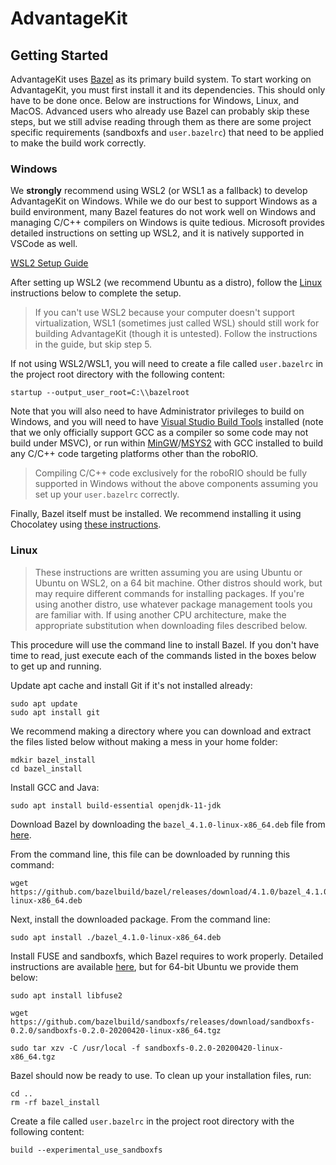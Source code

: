 # AdvantageKit

## Getting Started

AdvantageKit uses [Bazel](https://bazel.build/) as its primary build system.  To start working on AdvantageKit, you must first install it and its dependencies.  This should only have to be done once.  Below are instructions for Windows, Linux, and MacOS.  Advanced users who already use Bazel can probably skip these steps, but we still advise reading through them as there are some project specific requirements (sandboxfs and `user.bazelrc`) that need to be applied to make the build work correctly.

### Windows

We **strongly** recommend using WSL2 (or WSL1 as a fallback) to develop AdvantageKit on Windows.  While we do our best to support Windows as a build environment, many Bazel features do not work well on Windows and managing C/C++ compilers on Windows is quite tedious.  Microsoft provides detailed instructions on setting up WSL2, and it is natively supported in VSCode as well.

[WSL2 Setup Guide](https://docs.microsoft.com/en-us/windows/wsl/install-win10#manual-installation-steps)

After setting up WSL2 (we recommend Ubuntu as a distro), follow the [Linux](#linux) instructions below to complete the setup.

> If you can't use WSL2 because your computer doesn't support virtualization, WSL1 (sometimes just called WSL) should still work for building AdvantageKit (though it is untested).  Follow the instructions in the guide, but skip step 5.

If not using WSL2/WSL1, you will need to create a file called `user.bazelrc` in the project root directory with the following content:
```
startup --output_user_root=C:\\bazelroot
```
Note that you will also need to have Administrator privileges to build on Windows, and you will need to have [Visual Studio Build Tools](https://visualstudio.microsoft.com/downloads/?q=build+tools#build-tools-for-visual-studio-2019) installed (note that we only officially support GCC as a compiler so some code may not build under MSVC), or run within [MinGW](https://www.mingw-w64.org/)/[MSYS2](https://www.msys2.org/) with GCC installed to build any C/C++ code targeting platforms other than the roboRIO.
> Compiling C/C++ code exclusively for the roboRIO should be fully supported in Windows without the above components assuming you set up your `user.bazelrc` correctly.

Finally, Bazel itself must be installed.  We recommend installing it using Chocolatey using [these instructions](https://docs.bazel.build/versions/main/install-windows.html#using-chocolatey).

### Linux

>These instructions are written assuming you are using Ubuntu or Ubuntu on WSL2, on a 64 bit machine.  Other distros should work, but may require different commands for installing packages.  If you're using another distro, use whatever package management tools you are familiar with.  If using another CPU architecture, make the appropriate substitution when downloading files described below.

This procedure will use the command line to install Bazel.  If you don't have time to read, just execute each of the commands listed in the boxes below to get up and running.

Update apt cache and install Git if it's not installed already:
```console
sudo apt update
sudo apt install git
```

We recommend making a directory where you can download and extract the files listed below without making a mess in your home folder:
```console
mdkir bazel_install
cd bazel_install
```

Install GCC and Java:
```console
sudo apt install build-essential openjdk-11-jdk
```

Download Bazel by downloading the `bazel_4.1.0-linux-x86_64.deb` file from [here](https://github.com/bazelbuild/bazel/releases/tag/4.1.0).

From the command line, this file can be downloaded by running this command:
```console
wget https://github.com/bazelbuild/bazel/releases/download/4.1.0/bazel_4.1.0-linux-x86_64.deb
```

Next, install the downloaded package.  From the command line:
```console
sudo apt install ./bazel_4.1.0-linux-x86_64.deb
```

Install FUSE and sandboxfs, which Bazel requires to work properly.  Detailed instructions are available [here](https://github.com/bazelbuild/sandboxfs/blob/master/INSTALL.md#using-the-generic-linux-pre-built-binaries), but for 64-bit Ubuntu we provide them below:
```console
sudo apt install libfuse2
```
```console
wget https://github.com/bazelbuild/sandboxfs/releases/download/sandboxfs-0.2.0/sandboxfs-0.2.0-20200420-linux-x86_64.tgz
```
```console
sudo tar xzv -C /usr/local -f sandboxfs-0.2.0-20200420-linux-x86_64.tgz
```

Bazel should now be ready to use.  To clean up your installation files, run:
```console
cd ..
rm -rf bazel_install
```

Create a file called `user.bazelrc` in the project root directory with the following content:
```
build --experimental_use_sandboxfs
```
